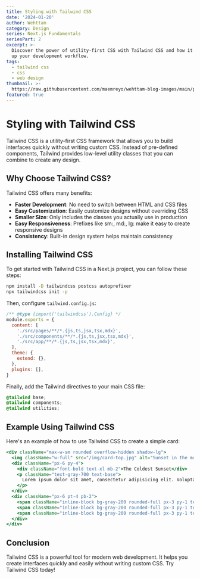 ```yaml
---
title: Styling with Tailwind CSS
date: '2024-01-20'
author: Wehttam
category: Design
series: Next.js Fundamentals
seriesPart: 2
excerpt: >-
  Discover the power of utility-first CSS with Tailwind CSS and how it can speed
  up your development workflow.
tags:
  - tailwind css
  - css
  - web design
thumbnail: >-
  https://raw.githubusercontent.com/maemreyo/wehttam-blog-images/main/posts/2024/01/styling-with-tailwind-css/tailwind-thumbnail.jpg
featured: true
---
```


# Styling with Tailwind CSS

Tailwind CSS is a utility-first CSS framework that allows you to build interfaces quickly without writing custom CSS. Instead of pre-defined components, Tailwind provides low-level utility classes that you can combine to create any design.

## Why Choose Tailwind CSS?

Tailwind CSS offers many benefits:

- **Faster Development**: No need to switch between HTML and CSS files
- **Easy Customization**: Easily customize designs without overriding CSS
- **Smaller Size**: Only includes the classes you actually use in production
- **Easy Responsiveness**: Prefixes like sm:, md:, lg: make it easy to create responsive designs
- **Consistency**: Built-in design system helps maintain consistency

## Installing Tailwind CSS

To get started with Tailwind CSS in a Next.js project, you can follow these steps:

```bash
npm install -D tailwindcss postcss autoprefixer
npx tailwindcss init -p
```

Then, configure `tailwind.config.js`:

```js
/** @type {import('tailwindcss').Config} */
module.exports = {
  content: [
    './src/pages/**/*.{js,ts,jsx,tsx,mdx}',
    './src/components/**/*.{js,ts,jsx,tsx,mdx}',
    './src/app/**/*.{js,ts,jsx,tsx,mdx}',
  ],
  theme: {
    extend: {},
  },
  plugins: [],
}
```

Finally, add the Tailwind directives to your main CSS file:

```css
@tailwind base;
@tailwind components;
@tailwind utilities;
```

## Example Using Tailwind CSS

Here's an example of how to use Tailwind CSS to create a simple card:

```jsx
<div className="max-w-sm rounded overflow-hidden shadow-lg">
  <img className="w-full" src="/img/card-top.jpg" alt="Sunset in the mountains" />
  <div className="px-6 py-4">
    <div className="font-bold text-xl mb-2">The Coldest Sunset</div>
    <p className="text-gray-700 text-base">
      Lorem ipsum dolor sit amet, consectetur adipisicing elit. Voluptatibus quia, nulla!
    </p>
  </div>
  <div className="px-6 pt-4 pb-2">
    <span className="inline-block bg-gray-200 rounded-full px-3 py-1 text-sm font-semibold text-gray-700 mr-2 mb-2">#photography</span>
    <span className="inline-block bg-gray-200 rounded-full px-3 py-1 text-sm font-semibold text-gray-700 mr-2 mb-2">#travel</span>
    <span className="inline-block bg-gray-200 rounded-full px-3 py-1 text-sm font-semibold text-gray-700 mr-2 mb-2">#winter</span>
  </div>
</div>
```

## Conclusion

Tailwind CSS is a powerful tool for modern web development. It helps you create interfaces quickly and easily without writing custom CSS. Try Tailwind CSS today!
